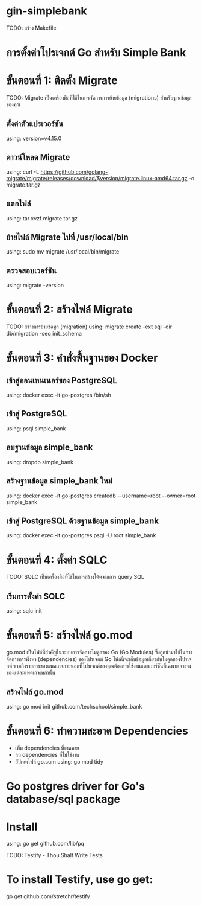# gin-simplebank

TODO: สร้าง Makefile

# การตั้งค่าโปรเจกต์ Go สำหรับ Simple Bank

# ขั้นตอนที่ 1: ติดตั้ง Migrate
TODO: Migrate เป็นเครื่องมือที่ใช้ในการจัดการการย้ายข้อมูล (migrations) สำหรับฐานข้อมูลของคุณ

## ตั้งค่าตัวแปรเวอร์ชัน
using: version=v4.15.0

## ดาวน์โหลด Migrate
using: curl -L https://github.com/golang-migrate/migrate/releases/download/$version/migrate.linux-amd64.tar.gz -o migrate.tar.gz

## แตกไฟล์
using: tar xvzf migrate.tar.gz

## ย้ายไฟล์ Migrate ไปที่ /usr/local/bin
using: sudo mv migrate /usr/local/bin/migrate

## ตรวจสอบเวอร์ชัน
using: migrate -version

# ขั้นตอนที่ 2: สร้างไฟล์ Migrate

TODO: สร้างการย้ายข้อมูล (migration)
using: migrate create -ext sql -dir db/migration -seq init_schema

# ขั้นตอนที่ 3: คำสั่งพื้นฐานของ Docker
## เข้าสู่คอนเทนเนอร์ของ PostgreSQL
using: docker exec -it go-postgres /bin/sh

## เข้าสู่ PostgreSQL
using: psql simple_bank

## ลบฐานข้อมูล simple_bank
using: dropdb simple_bank

## สร้างฐานข้อมูล simple_bank ใหม่
using: docker exec -it go-postgres createdb --username=root --owner=root simple_bank

## เข้าสู่ PostgreSQL ด้วยฐานข้อมูล simple_bank
using: docker exec -it go-postgres psql -U root simple_bank


# ขั้นตอนที่ 4: ตั้งค่า SQLC

TODO: SQLC เป็นเครื่องมือที่ใช้ในการสร้างโค้ดจากการ query SQL

## เริ่มการตั้งค่า SQLC
using: sqlc init

# ขั้นตอนที่ 5: สร้างไฟล์ go.mod

go.mod เป็นไฟล์ที่สำคัญในระบบการจัดการโมดูลของ Go (Go Modules) ซึ่งถูกนำมาใช้ในการจัดการการพึ่งพา (dependencies) ของโปรเจกต์ Go ไฟล์นี้จะเก็บข้อมูลเกี่ยวกับโมดูลของโปรเจกต์ รวมถึงรายการของแพคเกจภายนอกที่โปรเจกต์ของคุณต้องการใช้งานและเวอร์ชันที่เฉพาะเจาะจงของแต่ละแพคเกจเหล่านั้น

## สร้างไฟล์ go.mod
using: go mod init github.com/techschool/simple_bank

# ขั้นตอนที่ 6: ทำความสะอาด Dependencies
- เพิ่ม dependencies ที่ขาดหาย
- ลบ dependencies ที่ไม่ใช้งาน
- อัปเดตไฟล์ go.sum
using: go mod tidy

# Go postgres driver for Go's database/sql package

# Install
using: go get github.com/lib/pq

TODO: Testify - Thou Shalt Write Tests

# To install Testify, use go get:

go get github.com/stretchr/testify